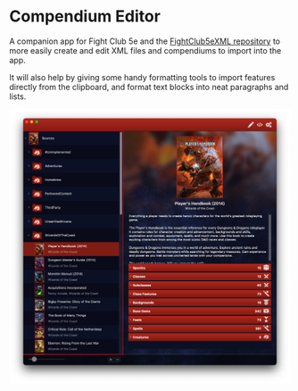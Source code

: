 # Compendium Editor

A companion app for Fight Club 5e and the [FightClub5eXML repository](https://github.com/vidalvanbergen/FightClub5eXML) to more easily create and edit XML files and compendiums to import into the app.

It will also help by giving some handy formatting tools to import features directly from the clipboard, and format text blocks into neat paragraphs and lists.

![Main Window](Screenshots/main-window.png)
